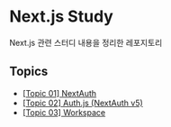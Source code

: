# Next.js Study

Next.js 관련 스터디 내용을 정리한 레포지토리

## Topics

- [[Topic 01] NextAuth](./topics/01-next-auth/)
- [[Topic 02] Auth.js (NextAuth v5)](./topics/02-next-auth-v5/)
- [[Topic 03] Workspace](./topics/03-workspace/)
